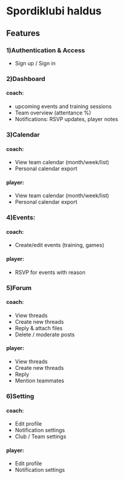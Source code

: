 # Spordiklubi haldus
## Features
### 1)Authentication & Access
  - Sign up / Sign in
### 2)Dashboard
#### coach:
- upcoming events and training sessions
- Team overview (attentance %)
- Notifications: RSVP updates, player notes


### 3)Calendar
#### coach:
- View team calendar (month/week/list)
- Personal calendar export

#### player:
- View team calendar (month/week/list)
- Personal calendar export

### 4)Events:
#### coach:
- Create/edit events (training, games)

#### player:
- RSVP for events with reason

### 5)Forum
#### coach:
- View threads
- Create new threads
- Reply & attach files
- Delete / moderate posts

#### player:
- View threads
- Create new threads
- Reply
- Mention teammates

### 6)Setting
#### coach:
- Edit profile
- Notification settings
- Club / Team settings
#### player:
- Edit profile
- Notification settings
